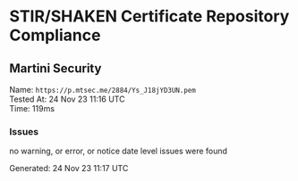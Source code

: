 # STIR/SHAKEN Certificate Repository Compliance

## Martini Security

Name: `https://p.mtsec.me/2884/Ys_J18jYD3UN.pem`\
Tested At: 24 Nov 23 11:16 UTC\
Time: 119ms

### Issues

no warning, or error, or notice date level issues were found

Generated: 24 Nov 23 11:17 UTC